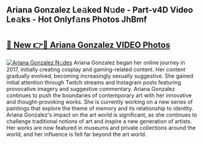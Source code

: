 ## Ariana Gonzalez Le𝚊ked N𝚞de - Part-v4D Video Le𝚊ks - Hot Onlyf𝚊ns Photos JhBmf

# <h2><a href="http://ac37217.deff.icu/?id=Ariana+Gonzalez">🔗 New 👉🔴 Ariana Gonzalez VIDEO Photos</a></h2>

[![Ariana Gonzalez N𝚞des](https://i.imgur.com/rIISA9y.gif)](http://ac37217.deff.icu/?id=Ariana+Gonzalez)
Ariana Gonzalez began her online journey in 2017, initially creating cosplay and gaming-related content. Her content gradually evolved, becoming increasingly sexually suggestive. She gained initial attention through Twitch streams and Instagram posts featuring provocative imagery and suggestive commentary. Ariana Gonzalez continues to push the boundaries of contemporary art with her innovative and thought-provoking works. She is currently working on a new series of paintings that explore the theme of memory and its relationship to identity. Ariana Gonzalez's impact on the art world is significant, as she continues to challenge traditional notions of art and inspire a new generation of artists. Her works are now featured in museums and private collections around the world, and her influence is felt far beyond the art world.

